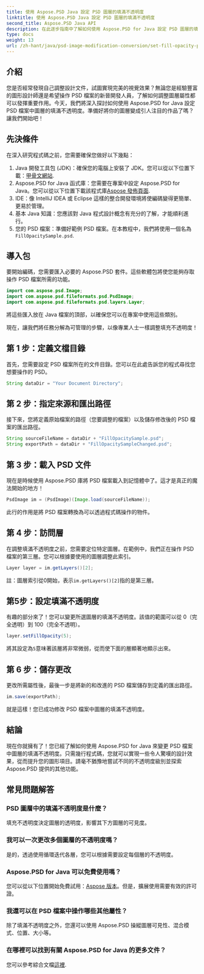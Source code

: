 ```yaml
---
title: 使用 Aspose.PSD Java 設定 PSD 圖層的填滿不透明度
linktitle: 使用 Aspose.PSD Java 設定 PSD 圖層的填滿不透明度
second_title: Aspose.PSD Java API
description: 在此逐步指南中了解如何使用 Aspose.PSD for Java 設定 PSD 圖層的填滿不透明度。有效增強您的圖形設計項目。
type: docs
weight: 13
url: /zh-hant/java/psd-image-modification-conversion/set-fill-opacity-psd-layers/
---
```

## 介紹
您是否經常發現自己調整設計文件，試圖實現完美的視覺效果？無論您是經驗豐富的圖形設計師還是希望操作 PSD 檔案的新晉開發人員，了解如何調整圖層屬性都可以發揮重要作用。今天，我們將深入探討如何使用 Aspose.PSD for Java 設定 PSD 檔案中圖層的填滿不透明度。準備好將你的圖層變成引人注目的作品了嗎？讓我們開始吧！
## 先決條件
在深入研究程式碼之前，您需要確保您做好以下幾點：
1.  Java 開發工具包 (JDK)：確保您的電腦上安裝了 JDK。您可以從以下位置下載：[甲骨文網站](https://www.oracle.com/java/technologies/javase-downloads.html).
2.  Aspose.PSD for Java 函式庫：您需要在專案中設定 Aspose.PSD for Java。您可以從以下位置下載該程式庫[Aspose 發佈頁面](https://releases.aspose.com/psd/java/).
3. IDE：像 IntelliJ IDEA 或 Eclipse 這樣的整合開發環境將使編碼變得更簡單、更易於管理。
4. 基本 Java 知識：您應該對 Java 程式設計概念有充分的了解，才能順利進行。
5. 您的 PSD 檔案：準備好範例 PSD 檔案。在本教程中，我們將使用一個名為`FillOpacitySample.psd`.
## 導入包
要開始編碼，您需要匯入必要的 Aspose.PSD 套件。這些軟體包將使您能夠存取操作 PSD 檔案所需的功能。
```java
import com.aspose.psd.Image;
import com.aspose.psd.fileformats.psd.PsdImage;
import com.aspose.psd.fileformats.psd.layers.Layer;
```
將這些匯入放在 Java 檔案的頂部，以確保您可以在專案中使用這些類別。

現在，讓我們將任務分解為可管理的步驟，以像專業人士一樣調整填充不透明度！
## 第 1 步：定義文檔目錄
首先，您需要設定 PSD 檔案所在的文件目錄。您可以在此處告訴您的程式尋找您想要操作的 PSD。
```java
String dataDir = "Your Document Directory";
```
## 第 2 步：指定來源和匯出路徑
接下來，您將定義原始檔案的路徑（您要調整的檔案）以及儲存修改後的 PSD 檔案的匯出路徑。
```java
String sourceFileName = dataDir + "FillOpacitySample.psd";
String exportPath = dataDir + "FillOpacitySampleChanged.psd";
```
## 第 3 步：載入 PSD 文件
現在是時候使用 Aspose.PSD 庫將 PSD 檔案載入到記憶體中了。這才是真正的魔法開始的地方！
```java
PsdImage im = (PsdImage)(Image.load(sourceFileName));
```
此行的作用是將 PSD 檔案轉換為可以透過程式碼操作的物件。
## 第 4 步：訪問層
在調整填滿不透明度之前，您需要定位特定圖層。在範例中，我們正在操作 PSD 檔案的第三層。您可以根據要使用的圖層調整此索引。
```java
Layer layer = im.getLayers()[2];
```
註：圖層索引從0開始，表示`im.getLayers()[2]`指的是第三層。
## 第5步：設定填滿不透明度
有趣的部分來了！您可以變更所選圖層的填滿不透明度。該值的範圍可以從 0（完全透明）到 100（完全不透明）。
```java
layer.setFillOpacity(5);
```
將其設定為`5`意味著該層將非常微弱，從而使下面的層顯著地顯示出來。
## 第 6 步：儲存更改
更改所需屬性後，最後一步是將新的和改進的 PSD 檔案儲存到定義的匯出路徑。
```java
im.save(exportPath);
```
就是這樣！您已成功修改 PSD 檔案中圖層的填滿不透明度。
## 結論
現在你就擁有了！您已經了解如何使用 Aspose.PSD for Java 來變更 PSD 檔案中圖層的填滿不透明度。只需幾行程式碼，您就可以實現一些令人驚嘆的設計效果，從而提升您的圖形項目。請毫不猶豫地嘗試不同的不透明度級別並探索 Aspose.PSD 提供的其他功能。
## 常見問題解答
### PSD 圖層中的填滿不透明度是什麼？
填充不透明度決定圖層的透明度，影響其下方圖層的可見度。
### 我可以一次更改多個圖層的不透明度嗎？
是的，透過使用循環迭代各層，您可以根據需要設定每個層的不透明度。
### Aspose.PSD for Java 可以免費使用嗎？
您可以從以下位置開始免費試用：[Aspose 版本](https://releases.aspose.com/)。但是，擴展使用需要有效的許可證。
### 我還可以在 PSD 檔案中操作哪些其他屬性？
除了填滿不透明度之外，您還可以使用 Aspose.PSD 操縱圖層可見性、混合模式、位置、大小等。
### 在哪裡可以找到有關 Aspose.PSD for Java 的更多文件？
您可以參考綜合文檔[這裡](https://reference.aspose.com/psd/java/).